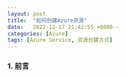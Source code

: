 ```yaml
---
layout: post
title:  "如何创建Azure资源"
date:   2022-12-17 21:42:55 +0800--
categories: [Azure]
tags: [Azure Service, 资源创建方式]  
---
```


### 1. 前言


